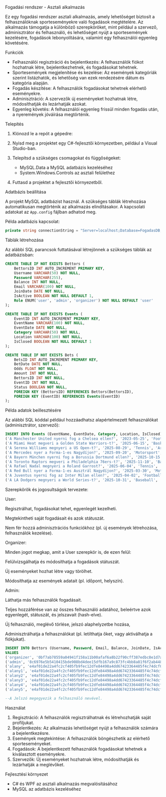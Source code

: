 
Fogadási rendszer - Asztali alkalmazás

Ez egy fogadási rendszer asztali alkalmazás, amely lehetőséget biztosít a felhasználóknak sporteseményekre való fogadások megtételére. Az alkalmazás támogatja a különböző szerepköröket, mint például a szervező, adminisztrátor és felhasználó, és lehetőséget nyújt a sportesemények kezelésére, fogadások lebonyolítására, valamint egy felhasználói egyenleg követésére.

Funkciók

- Felhasználói regisztráció és bejelentkezés: A felhasználók fiókot hozhatnak létre, bejelentkezhetnek, és fogadásokat tehetnek.
- Sportesemények megjelenítése és kezelése: Az események kategóriák szerint listázhatók, és lehetőség van ezek rendezésére dátum és kategória alapján.
- Fogadás készítése: A felhasználók fogadásokat tehetnek elérhető eseményekre.
- Adminisztráció: A szervezők új eseményeket hozhatnak létre, módosíthatják és lezárhatják azokat.
- Egyenleg követés: A felhasználói egyenleg frissül minden fogadás után, a nyeremények jóváírása megtörténik.

Telepítés

1. Klónozd le a repót a gépedre:

2. Nyisd meg a projektet egy C#-fejlesztői környezetben, például a Visual Studio-ban.

3. Telepítsd a szükséges csomagokat és függőségeket:
   - MySQL.Data a MySQL adatbázis kezeléséhez
   - System.Windows.Controls az asztali felülethez

4. Futtasd a projektet a fejlesztői környezetből.

Adatbázis beállítása

A projekt MySQL adatbázist használ. A szükséges táblák létrehozása automatikusan megtörténik az alkalmazás elindításakor. A kapcsolati adatokat az `App.config` fájlban adhatod meg.

Példa adatbázis kapcsolat:

```csharp
private string connectionString = "Server=localhost;Database=FogadasDB;Uid=root;Pwd=;";
```

Táblák létrehozása

Az alábbi SQL parancsok futtatásával létrejönnek a szükséges táblák az adatbázisban:

```sql
CREATE TABLE IF NOT EXISTS Bettors (
    BettorsID INT AUTO_INCREMENT PRIMARY KEY,
    Username VARCHAR(50) NOT NULL,
    Password VARCHAR(255),
    Balance INT NOT NULL,
    Email VARCHAR(100) NOT NULL,
    JoinDate DATE NOT NULL,
    IsActive BOOLEAN NOT NULL DEFAULT 1,
    Role ENUM('user', 'admin', 'organizer') NOT NULL DEFAULT 'user'
);

CREATE TABLE IF NOT EXISTS Events (
    EventID INT AUTO_INCREMENT PRIMARY KEY,
    EventName VARCHAR(100) NOT NULL,
    EventDate DATE NOT NULL,
    Category VARCHAR(50) NOT NULL,
    Location VARCHAR(100) NOT NULL,
    IsClosed BOOLEAN NOT NULL DEFAULT 1
);

CREATE TABLE IF NOT EXISTS Bets (
    BetsID INT AUTO_INCREMENT PRIMARY KEY,
    BetDate DATE NOT NULL,
    Odds FLOAT NOT NULL,
    Amount INT NOT NULL,
    BettorsID INT NOT NULL,
    EventID INT NOT NULL,
    Status BOOLEAN NOT NULL,
    FOREIGN KEY (BettorsID) REFERENCES Bettors(BettorsID),
    FOREIGN KEY (EventID) REFERENCES Events(EventID)
);
```

Példa adatok beillesztésére

Az alábbi SQL kóddal például hozzáadhatsz alapértelmezett felhasználókat (adminisztrátor, szervező):


```sql
INSERT INTO Events (EventName, EventDate, Category, Location, IsClosed) VALUES
('A Manchester United nyerni fog a Chelsea ellen?', '2023-05-25', 'Football', 'Old Trafford, Manchester', 1),
('A Miami Heat megveri a Golden State Warriors-t?', '2025-06-15', 'Basketball', 'FTX Arena, Miami', 1),
('A Serena Williams megnyeri a US Open-t?', '2025-08-29', 'Tennis', 'Arthur Ashe Stadium, New York', 0),
('A Mercedes nyer a Forma-1-es Nagydíjon?', '2025-09-20', 'Motorsport', 'Monaco Grand Prix', 1),
('A Bayern München nyerni fog a Borussia Dortmund ellen?', '2025-10-15', 'Football', 'Allianz Arena, München', 1),
('A Toronto Raptors megveri a Philadelphia 76ers-t?', '2025-11-10', 'Basketball', 'Scotiabank Arena, Toronto', 1),
('A Rafael Nadal megnyeri a Roland Garrost?', '2025-06-04', 'Tennis', 'Stade Roland Garros, Párizs', 1),
('A Red Bull nyer a Forma-1-es Ausztrál Nagydíjon?', '2025-03-30', 'Motorsport', 'Melbourne Grand Prix Circuit', 0),
('A Juventus nyerni fog az Inter Milan ellen?', '2025-04-02', 'Football', 'Allianz Stadium, Torino', 1),
('A LA Dodgers megnyeri a World Series-t?', '2025-10-31', 'Baseball', 'Dodger Stadium, Los Angeles', 1);

```
Szerepkörök és jogosultságok tervezete:

User:

Regisztrálhat, fogadásokat tehet, egyenlegét kezelheti.

Megtekintheti saját fogadásait és azok státuszát.

Nem fér hozzá adminisztrációs funkciókhoz (pl. új események létrehozása, felhasználók kezelése).

Organizer:

Minden jogot megkap, amit a User szerepkör is, de ezen felül:

Felülvizsgálhatja és módosíthatja a fogadások státuszát.

Új eseményeket hozhat létre vagy törölhet.

Módosíthatja az események adatait (pl. időpont, helyszín).

Admin:

Láthatja más felhasználók fogadásait.

Teljes hozzáférése van az összes felhasználó adatához, beleértve azok egyenlegét, státuszát, és jelszavait (hash-elve).

Új felhasználó, meglévő törlése, jelszó alaphelyzetbe hozása, 

Adminisztrálhatja a felhasználókat (pl. letilthatja őket, vagy aktiválhatja a fiókjukat).


```sql
INSERT INTO Bettors (Username, Password, Email, Balance, JoinDate, IsActive, Role) 
VALUES 
('organizer', '0bf7ab78559a04941f158a11b00afaf6a8b22f90cff387edbc8e1d7a9b99cca0', 'organizer@gmail.com', 0, '2024-10-13', 1, 'organizer'),
('admin', '8c6976e5b5410415bde908bd4dee15dfb167a9c873fc4bb8a81f6f2ab448a918', 'admin@gmail.com', 0, '2024-10-13', 1, 'admin'),
('alany', 'e4af01de22a4fc2cf405fb9fec12dfe84498a4dd67423364485f4c74dcf00bd3', 'alany@gmail.com', 10000, '2024-10-13', 1, 'user');
('alany1', 'e4af01de22a4fc2cf405fb9fec12dfe84498a4dd67423364485f4c74dcf00bd3', 'alany1@gmail.com', 0, '2024-12-13', 0, 'user');
('alany2', 'e4af01de22a4fc2cf405fb9fec12dfe84498a4dd67423364485f4c74dcf00bd3', 'alany2@gmail.com', 0, '2023-10-13', 1, 'user');
('alany3', 'e4af01de22a4fc2cf405fb9fec12dfe84498a4dd67423364485f4c74dcf00bd3', 'alany3@gmail.com', 0, '2022-01-13', 1, 'user');
('alany4', 'e4af01de22a4fc2cf405fb9fec12dfe84498a4dd67423364485f4c74dcf00bd3', 'alany4@gmail.com', 0, '2022-07-13', 1, 'user');
('alany5', 'e4af01de22a4fc2cf405fb9fec12dfe84498a4dd67423364485f4c74dcf00bd3', 'alany5@gmail.com', 0, '2023-09-13', 1, 'user');

--A Jelszó megegyezik a felhasználó nevével.
```

Használat

1. Regisztráció: A felhasználók regisztrálhatnak és létrehozhatják saját profiljukat.
2. Bejelentkezés: Az alkalmazás lehetőséget nyújt a felhasználók számára a bejelentkezésre.
3. Események megtekintése: A felhasználók böngészhetik az elérhető sporteseményeket.
4. Fogadások: A bejelentkezett felhasználók fogadásokat tehetnek a kiválasztott eseményekre.
5. Szervezők: Új eseményeket hozhatnak létre, módosíthatják és lezárhatják a meglévőket.

Fejlesztési környezet

- C# és WPF az asztali alkalmazás megvalósításához
- MySQL az adatbázis kezeléséhez



